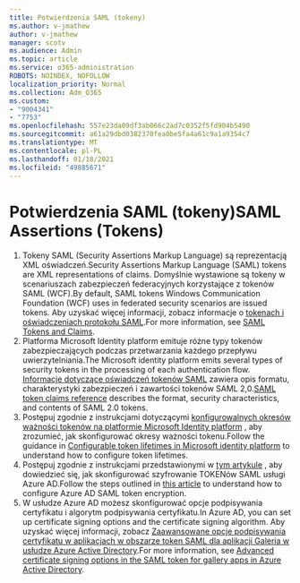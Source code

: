 ```yaml
---
title: Potwierdzenia SAML (tokeny)
ms.author: v-jmathew
author: v-jmathew
manager: scotv
ms.audience: Admin
ms.topic: article
ms.service: o365-administration
ROBOTS: NOINDEX, NOFOLLOW
localization_priority: Normal
ms.collection: Adm_O365
ms.custom:
- "9004341"
- "7753"
ms.openlocfilehash: 557e23da09df3ab066c2ad7c0352f5fd904b5490
ms.sourcegitcommit: a61a29dbd0382370fea0be5fa4a61c9a1a9354c7
ms.translationtype: MT
ms.contentlocale: pl-PL
ms.lasthandoff: 01/18/2021
ms.locfileid: "49885671"
---
```

# <a name="saml-assertions-tokens"></a><span data-ttu-id="76e6c-102">Potwierdzenia SAML (tokeny)</span><span class="sxs-lookup"><span data-stu-id="76e6c-102">SAML Assertions (Tokens)</span></span>

1. <span data-ttu-id="76e6c-103">Tokeny SAML (Security Assertions Markup Language) są reprezentacją XML oświadczeń.</span><span class="sxs-lookup"><span data-stu-id="76e6c-103">Security Assertions Markup Language (SAML) tokens are XML representations of claims.</span></span> <span data-ttu-id="76e6c-104">Domyślnie wystawione są tokeny w scenariuszach zabezpieczeń federacyjnych korzystające z tokenów SAML (WCF).</span><span class="sxs-lookup"><span data-stu-id="76e6c-104">By default, SAML tokens Windows Communication Foundation (WCF) uses in federated security scenarios are issued tokens.</span></span> <span data-ttu-id="76e6c-105">Aby uzyskać więcej informacji, zobacz informacje o [tokenach i oświadczeniach protokołu SAML](https://docs.microsoft.com/dotnet/framework/wcf/feature-details/saml-tokens-and-claims).</span><span class="sxs-lookup"><span data-stu-id="76e6c-105">For more information, see [SAML Tokens and Claims](https://docs.microsoft.com/dotnet/framework/wcf/feature-details/saml-tokens-and-claims).</span></span>
2. <span data-ttu-id="76e6c-106">Platforma Microsoft Identity platform emituje różne typy tokenów zabezpieczających podczas przetwarzania każdego przepływu uwierzytelniania.</span><span class="sxs-lookup"><span data-stu-id="76e6c-106">The Microsoft identity platform emits several types of security tokens in the processing of each authentication flow.</span></span> <span data-ttu-id="76e6c-107">[Informacje dotyczące oświadczeń tokenów SAML](https://docs.microsoft.com/azure/active-directory/develop/reference-saml-tokens) zawiera opis formatu, charakterystyki zabezpieczeń i zawartości tokenów SAML 2,0.</span><span class="sxs-lookup"><span data-stu-id="76e6c-107">[SAML token claims reference](https://docs.microsoft.com/azure/active-directory/develop/reference-saml-tokens) describes the format, security characteristics, and contents of SAML 2.0 tokens.</span></span>
3. <span data-ttu-id="76e6c-108">Postępuj zgodnie z instrukcjami dotyczącymi [konfigurowalnych okresów ważności tokenów na platformie Microsoft Identity platform](https://docs.microsoft.com/azure/active-directory/develop/active-directory-configurable-token-lifetimes) , aby zrozumieć, jak skonfigurować okresy ważności tokenu.</span><span class="sxs-lookup"><span data-stu-id="76e6c-108">Follow the guidance in [Configurable token lifetimes in Microsoft identity platform](https://docs.microsoft.com/azure/active-directory/develop/active-directory-configurable-token-lifetimes) to understand how to configure token lifetimes.</span></span>
4. <span data-ttu-id="76e6c-109">Postępuj zgodnie z instrukcjami przedstawionymi w [tym artykule](https://docs.microsoft.com/azure/active-directory/manage-apps/howto-saml-token-encryption) , aby dowiedzieć się, jak skonfigurować szyfrowanie TOKENów SAML usługi Azure AD.</span><span class="sxs-lookup"><span data-stu-id="76e6c-109">Follow the steps outlined in [this article](https://docs.microsoft.com/azure/active-directory/manage-apps/howto-saml-token-encryption) to understand how to configure Azure AD SAML token encryption.</span></span>
5. <span data-ttu-id="76e6c-110">W usłudze Azure AD możesz skonfigurować opcje podpisywania certyfikatu i algorytm podpisywania certyfikatu.</span><span class="sxs-lookup"><span data-stu-id="76e6c-110">In Azure AD, you can set up certificate signing options and the certificate signing algorithm.</span></span> <span data-ttu-id="76e6c-111">Aby uzyskać więcej informacji, zobacz [Zaawansowane opcje podpisywania certyfikatu w aplikacjach w obszarze token SAML dla aplikacji Galeria w usłudze Azure Active Directory](https://docs.microsoft.com/azure/active-directory/manage-apps/certificate-signing-options).</span><span class="sxs-lookup"><span data-stu-id="76e6c-111">For more information, see [Advanced certificate signing options in the SAML token for gallery apps in Azure Active Directory](https://docs.microsoft.com/azure/active-directory/manage-apps/certificate-signing-options).</span></span>
